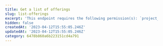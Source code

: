```yaml
---
title: Get a list of offerings
slug: list-offerings
excerpt: 'This endpoint requires the following permission(s): `project_configuration:offerings:read`.'
hidden: false
createdAt: '2023-04-12T15:55:05.246Z'
updatedAt: '2023-04-12T15:55:05.246Z'
category: 6478b860a6b223151cd4a791
---
```

